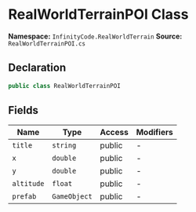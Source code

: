 # RealWorldTerrainPOI Class

**Namespace:** `InfinityCode.RealWorldTerrain`
**Source:** `RealWorldTerrainPOI.cs`

## Declaration

```csharp
public class RealWorldTerrainPOI
```

## Fields

| Name | Type | Access | Modifiers |
|------|------|--------|-----------|
| `title` | `string` | public | - |
| `x` | `double` | public | - |
| `y` | `double` | public | - |
| `altitude` | `float` | public | - |
| `prefab` | `GameObject` | public | - |

